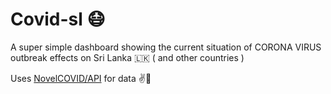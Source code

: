 # Covid-sl 😷

A super simple dashboard showing the current situation of CORONA VIRUS outbreak effects on Sri Lanka 🇱🇰 ( and other countries ) 

Uses [NovelCOVID/API](https://github.com/NovelCOVID/API) for data ✌💐
